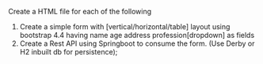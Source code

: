 Create a HTML file for each of the following
1) Create a simple form with [vertical/horizontal/table] layout using bootstrap 4.4 having name age address profession[dropdown] as fields
2) Create a Rest API using Springboot to consume the form. (Use Derby or H2 inbuilt db for persistence);